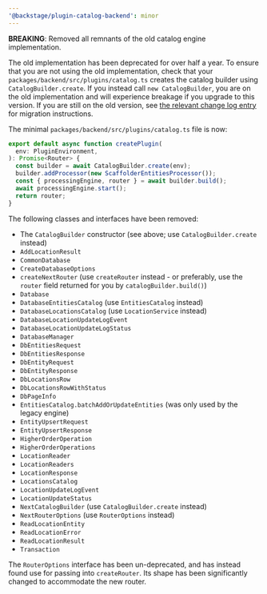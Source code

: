 ```yaml
---
'@backstage/plugin-catalog-backend': minor
---
```


**BREAKING**: Removed all remnants of the old catalog engine implementation.

The old implementation has been deprecated for over half a year. To ensure that
you are not using the old implementation, check that your
`packages/backend/src/plugins/catalog.ts` creates the catalog builder using
`CatalogBuilder.create`. If you instead call `new CatalogBuilder`, you are on
the old implementation and will experience breakage if you upgrade to this
version. If you are still on the old version, see [the relevant change log
entry](https://github.com/backstage/backstage/blob/master/plugins/catalog-backend/CHANGELOG.md#patch-changes-27)
for migration instructions.

The minimal `packages/backend/src/plugins/catalog.ts` file is now:

```ts
export default async function createPlugin(
  env: PluginEnvironment,
): Promise<Router> {
  const builder = await CatalogBuilder.create(env);
  builder.addProcessor(new ScaffolderEntitiesProcessor());
  const { processingEngine, router } = await builder.build();
  await processingEngine.start();
  return router;
}
```

The following classes and interfaces have been removed:

- The `CatalogBuilder` constructor (see above; use `CatalogBuilder.create`
  instead)
- `AddLocationResult`
- `CommonDatabase`
- `CreateDatabaseOptions`
- `createNextRouter` (use `createRouter` instead - or preferably, use the
  `router` field returned for you by `catalogBuilder.build()`)
- `Database`
- `DatabaseEntitiesCatalog` (use `EntitiesCatalog` instead)
- `DatabaseLocationsCatalog` (use `LocationService` instead)
- `DatabaseLocationUpdateLogEvent`
- `DatabaseLocationUpdateLogStatus`
- `DatabaseManager`
- `DbEntitiesRequest`
- `DbEntitiesResponse`
- `DbEntityRequest`
- `DbEntityResponse`
- `DbLocationsRow`
- `DbLocationsRowWithStatus`
- `DbPageInfo`
- `EntitiesCatalog.batchAddOrUpdateEntities` (was only used by the legacy
  engine)
- `EntityUpsertRequest`
- `EntityUpsertResponse`
- `HigherOrderOperation`
- `HigherOrderOperations`
- `LocationReader`
- `LocationReaders`
- `LocationResponse`
- `LocationsCatalog`
- `LocationUpdateLogEvent`
- `LocationUpdateStatus`
- `NextCatalogBuilder` (use `CatalogBuilder.create` instead)
- `NextRouterOptions` (use `RouterOptions` instead)
- `ReadLocationEntity`
- `ReadLocationError`
- `ReadLocationResult`
- `Transaction`

The `RouterOptions` interface has been un-deprecated, and has instead found use
for passing into `createRouter`. Its shape has been significantly changed to
accommodate the new router.

